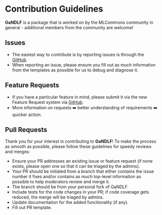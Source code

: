 # Contribution Guidelines

**GaNDLF** is a package that is worked on by the MLCommons community in general - additional members from the community are welcome!

## Issues

- The easiest way to contribute is by reporting issues is through the [GitHub](https://github.com/mlcommons/GaNDLF/issues/new?assignees=&labels=&template=---bug-report.md&title=). 
- When reporting an issue, please ensure you fill out as much information from the templates as possible for us to debug and diagnose it.

## Feature Requests

- If you have a particular feature in mind, please submit it via the new Feature Request system via [GitHub](https://github.com/mlcommons/GaNDLF/issues/new?assignees=&labels=&template=---feature-request.md&title=). 
- More information on requests ➡️ better understanding of requirements ➡️ quicker action.

## Pull Requests

Thank you for your interest in contributing to **GaNDLF**! To make the process as smooth as possible, please follow these guidelines for speedy reviews and merges:

- Ensure your PR addresses an existing issue or feature request (if none exists, please open one so that it can be triaged by the admins).
- Your PR should be initiated from a branch that either contains the issue number it fixes and/or contains as much top-level information as possible to help moderators review and merge it.
- The branch should be from your personal fork of GaNDLF.
- Include tests for the code changes in your PR; if code coverage gets reduced, the merge will be triaged by admins.
- Update documentation for the added functionality (if any).
- Fill out PR template.
